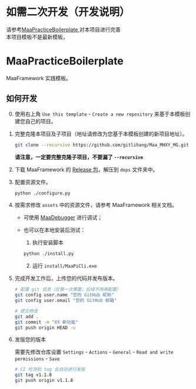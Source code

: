 # 如需二次开发（开发说明）

请参考[MaaPracticeBoilerplate](https://github.com/MaaXYZ/MaaPracticeBoilerplate),对本项目进行完善\
本项目模板不是最新模板，

# MaaPracticeBoilerplate

MaaFramework 实践模板。

## 如何开发

0. 使用右上角 `Use this template` - `Create a new repository` 来基于本模板创建您自己的项目。

1. 完整克隆本项目及子项目（地址请修改为您基于本模板创建的新项目地址）。

    ```bash
    git clone --recursive https://github.com/gitlihang/Maa_MHXY_MG.git
    ```

    **请注意，一定要完整克隆子项目，不要漏了 `--recursive`**

2. 下载 MaaFramework 的 [Release 包](https://github.com/MaaXYZ/MaaFramework/releases)，解压到 `deps` 文件夹中。

3. 配置资源文件。

    ```bash
    python ./configure.py
    ```

4. 按需求修改 `assets` 中的资源文件，请参考 MaaFramework 相关文档。

    - 可使用 [MaaDebugger](https://github.com/MaaXYZ/MaaDebugger) 进行调试；
    - 也可以在本地安装后测试：

        1. 执行安装脚本
           
      ```bash
      python ./install.py
      ```
      
        2. 运行 `install/MaaPiCli.exe`

5. 完成开发工作后，上传您的代码并发布版本。

    ```bash
    # 配置 git 信息（仅第一次需要，后续不用再配置）
    git config user.name "您的 GitHub 昵称"
    git config user.email "您的 GitHub 邮箱"
    
    # 提交修改
    git add .
    git commit -m "XX 新功能"
    git push origin HEAD -u
    ```

6. 发版您的版本

    需要先修改仓库设置 `Settings` - `Actions` - `General` - `Read and write permissions` - `Save`
    
    ```bash
    # CI 检测到 tag 会自动进行发版
    git tag v1.1.8
    git push origin v1.1.8
    ```
